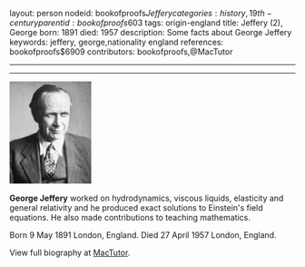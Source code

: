 layout: person
nodeid: bookofproofs$Jeffery
categories: history,19th-century
parentid: bookofproofs$603
tags: origin-england
title: Jeffery (2), George
born: 1891
died: 1957
description: Some facts about George Jeffery
keywords: jeffery, george,nationality england
references: bookofproofs$6909
contributors: bookofproofs,@MacTutor

---


---

![Jeffery.jpg](https://github.com/bookofproofs/bookofproofs.github.io/blob/main/_sources/_assets/images/portraits/Jeffery.jpg?raw=true)

**George Jeffery** worked on hydrodynamics, viscous liquids, elasticity and general relativity and he produced exact solutions to Einstein's field equations. He also made contributions to teaching mathematics.

Born 9 May 1891 London, England. Died 27 April 1957 London, England.


View full biography at [MacTutor](https://mathshistory.st-andrews.ac.uk/Biographies/Jeffery/).